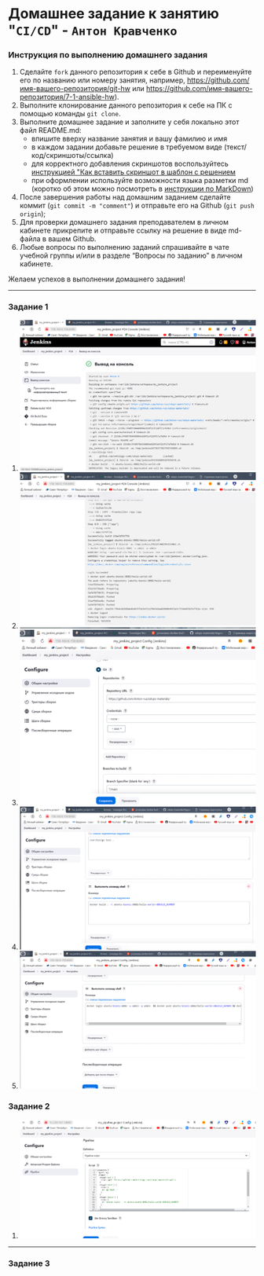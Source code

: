 # Домашнее задание к занятию "`CI/CD`" - `Антон Кравченко`


### Инструкция по выполнению домашнего задания

   1. Сделайте `fork` данного репозитория к себе в Github и переименуйте его по названию или номеру занятия, например, https://github.com/имя-вашего-репозитория/git-hw или  https://github.com/имя-вашего-репозитория/7-1-ansible-hw).
   2. Выполните клонирование данного репозитория к себе на ПК с помощью команды `git clone`.
   3. Выполните домашнее задание и заполните у себя локально этот файл README.md:
      - впишите вверху название занятия и вашу фамилию и имя
      - в каждом задании добавьте решение в требуемом виде (текст/код/скриншоты/ссылка)
      - для корректного добавления скриншотов воспользуйтесь [инструкцией "Как вставить скриншот в шаблон с решением](https://github.com/netology-code/sys-pattern-homework/blob/main/screen-instruction.md)
      - при оформлении используйте возможности языка разметки md (коротко об этом можно посмотреть в [инструкции  по MarkDown](https://github.com/netology-code/sys-pattern-homework/blob/main/md-instruction.md))
   4. После завершения работы над домашним заданием сделайте коммит (`git commit -m "comment"`) и отправьте его на Github (`git push origin`);
   5. Для проверки домашнего задания преподавателем в личном кабинете прикрепите и отправьте ссылку на решение в виде md-файла в вашем Github.
   6. Любые вопросы по выполнению заданий спрашивайте в чате учебной группы и/или в разделе “Вопросы по заданию” в личном кабинете.
   
Желаем успехов в выполнении домашнего задания!
   


---

### Задание 1


1. ![Screenshot Lesson 1](https://github.com/Anton-rus/Homework-Git-AKravchenko/blob/main/Lesson%201.1.png)
2. ![Screenshot Lesson 1](https://github.com/Anton-rus/Homework-Git-AKravchenko/blob/main/Lesson%201.2.png)
3. ![Screenshot Lesson 1](https://github.com/Anton-rus/Homework-Git-AKravchenko/blob/main/Lesson%201.3.png)
4. ![Screenshot Lesson 1](https://github.com/Anton-rus/Homework-Git-AKravchenko/blob/main/Lesson%201.4.png)
5. ![Screenshot Lesson 1](https://github.com/Anton-rus/Homework-Git-AKravchenko/blob/main/Lesson%201.5.png)

### Задание 2
 1. ![Screenshot Lesson 1](https://github.com/Anton-rus/Homework-Git-AKravchenko/blob/main/lessons_screenshots/Lesson%202.1.png)

---

### Задание 3


